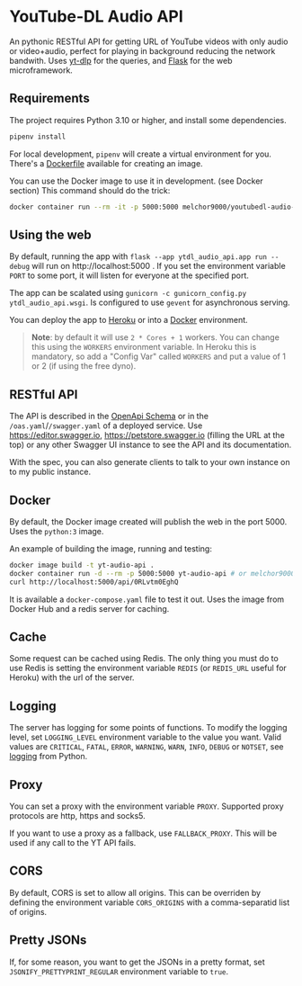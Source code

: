 # YouTube-DL Audio API

An pythonic RESTful API for getting URL of YouTube videos with only audio or video+audio, perfect for playing in background reducing the network bandwith. Uses [yt-dlp][1] for the queries, and [Flask][2] for the web microframework.

## Requirements

The project requires Python 3.10 or higher, and install some dependencies.

```bash
pipenv install
```

For local development, `pipenv` will create a virtual environment for you. There's a [Dockerfile][3] available for creating an image.

You can use the Docker image to use it in development. (see Docker section) This command should do the trick:

```bash
docker container run --rm -it -p 5000:5000 melchor9000/youtubedl-audio-api
```

## Using the web

By default, running the app with `flask --app ytdl_audio_api.app run --debug` will run on http://localhost:5000 . If you set the environment variable `PORT` to some port, it will listen for everyone at the specified port.

The app can be scalated using `gunicorn -c gunicorn_config.py ytdl_audio_api.wsgi`. Is configured to use `gevent` for asynchronous serving.

You can deploy the app to [Heroku][4] or into a [Docker][3] environment.

> **Note**: by default it will use `2 * Cores + 1` workers. You can change this using the `WORKERS`
> environment variable. In Heroku this is mandatory, so add a "Config Var" called `WORKERS` and put
> a value of 1 or 2 (if using the free dyno).

## RESTful API

The API is described in the [OpenApi Schema][oas] or in the `/oas.yaml`/`/swagger.yaml` of a deployed service. Use <https://editor.swagger.io>, <https://petstore.swagger.io> (filling the URL at the top) or any other Swagger UI instance to see the API and its documentation.

With the spec, you can also generate clients to talk to your own instance on to my public instance.

## Docker

By default, the Docker image created will publish the web in the port 5000. Uses the `python:3` image.

An example of building the image, running and testing:

```bash
docker image build -t yt-audio-api .
docker container run -d --rm -p 5000:5000 yt-audio-api # or melchor9000/youtubedl-audio-api from Docker Hub
curl http://localhost:5000/api/0RLvtm0EghQ
```

It is available a `docker-compose.yaml` file to test it out. Uses the image from Docker Hub and a redis server for caching.

## Cache
Some request can be cached using Redis. The only thing you must do to use Redis is setting the environment
variable `REDIS` (or `REDIS_URL` useful for Heroku) with the url of the server.

## Logging
The server has logging for some points of functions. To modify the logging level, set `LOGGING_LEVEL` environment variable to the value you want. Valid values are `CRITICAL`, `FATAL`, `ERROR`, `WARNING`, `WARN`, `INFO`, `DEBUG` or `NOTSET`, see [logging][5] from Python.

## Proxy

You can set a proxy with the environment variable `PROXY`. Supported proxy protocols are http, https and socks5.

If you want to use a proxy as a fallback, use `FALLBACK_PROXY`. This will be used if any call to the YT API fails.

## CORS

By default, CORS is set to allow all origins. This can be overriden by defining the environment variable `CORS_ORIGINS` with a comma-separatid list of origins.

## Pretty JSONs

If, for some reason, you want to get the JSONs in a pretty format, set `JSONIFY_PRETTYPRINT_REGULAR` environment variable to `true`.

  [1]: https://github.com/yt-dlp/yt-dlp
  [2]: http://flask.pocoo.org
  [3]: https://docker.com
  [4]: https://heroku.com
  [5]: https://docs.python.org/3/library/logging.html#logging-levels
  [oas]: https://github.com/melchor629/youtubedl-audio-api/blob/master/ytdl_audio_api/oas.yaml
